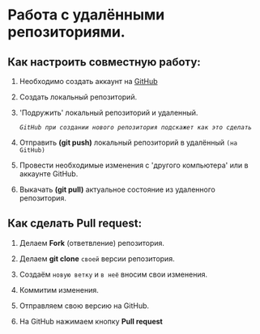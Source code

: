 # Работа с удалёнными репозиториями.

## Как настроить совместную работу:

1. Необходимо создать аккаунт на [GitHub](https://github.com/)

2. Создать локальный репозиторий.

3. 'Подружить' локальный репозиторий и удаленный.

   *`GitHub при создании нового репозитория подскажет как это сделать`*

4. Отправить **(git push)** локальный репозиторий в удалённый `(на GitHub)`

5. Провести необходимые изменения с 'другого компьютера' или в аккаунте GitHub.

6. Выкачать **(git pull)** актуальное состояние из удаленного репозитория.

## Как сделать **Pull request**:

1. Делаем **Fork** (ответвление) репозитория.

2. Делаем **git clone** `своей` версии репозитория.

3. Создаём `новую ветку` и `в неё` вносим свои изменения.

4. Коммитим изменения.

5. Отправляем свою версию на GitHub.

6. На GitHub нажимаем кнопку **Pull request**


